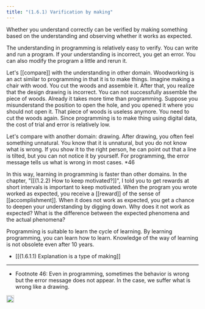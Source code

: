 ```yaml
---
title: "(1.6.1) Varification by making"
---
```


Whether you understand correctly can be verified by making something based on the understanding and observing whether it works as expected.

The understanding in programming is relatively easy to verify. You can write and run a program. If your understanding is incorrect, you get an error. You can also modify the program a little and rerun it.

Let's [[compare]] with the understanding in other domain. Woodworking is an act similar to programming in that it is to make things. Imagine making a chair with wood. You cut the woods and assemble it. After that, you realize that the design drawing is incorrect. You can not successfully assemble the piece of woods. Already it takes more time than programming. Suppose you misunderstand the position to open the hole, and you opened it where you should not open it. That piece of woods is useless anymore. You need to cut the woods again. Since programming is to make thing using digital data, the cost of trial and error is relatively low.

Let's compare with another domain: drawing. After drawing, you often feel something unnatural. You know that it is unnatural, but you do not know what is wrong. If you show it to the right person, he can point out that a line is tilted, but you can not notice it by yourself. For programming, the error message tells us what is wrong in most cases. *46

In this way, learning in programming is faster than other domains. In the chapter, "[[(1.2.2) How to keep motivated?]]", I told you to get rewards at short intervals is important to keep motivated. When the program you wrote worked as expected, you receive a [[reward]] of the sense of [[accomplishment]]. When it does not work as expected, you get a chance to deepen your understanding by digging down. Why does it not work as expected? What is the difference between the expected phenomena and the actual phenomena?

Programming is suitable to learn the cycle of learning. By learning programming, you can learn how to learn. Knowledge of the way of learning is not obsolete even after 10 years.

- [[(1.6.1.1) Explanation is a type of making]]

---

- Footnote 46: Even in programming, sometimes the behavior is wrong but the error message does not appear. In the case, we suffer what is wrong like a drawing.

<img src='https://scrapbox.io/api/pages/nishio-en/en/icon' alt='en.icon' height="19.5"/>